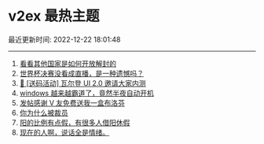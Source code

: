# v2ex 最热主题

最近更新时间: 2022-12-22 18:01:48

--- 
1. [看看其他国家是如何开放解封的](https://www.v2ex.com/t/904028) 
2. [世界杯决赛没看成直播，是一种遗憾吗？](https://www.v2ex.com/t/904053) 
3. [🎁 [送码活动] 瓦尔登 UI 2.0 邀请大家内测](https://www.v2ex.com/t/904060) 
4. [windows 越来越霸道了，竟然半夜自动开机](https://www.v2ex.com/t/904068) 
5. [发帖感谢 V 友免费送我一盒布洛芬](https://www.v2ex.com/t/904082) 
6. [你为什么被裁员](https://www.v2ex.com/t/904066) 
7. [阳的比例有点假，有很多人借阳休假](https://www.v2ex.com/t/904124) 
8. [现在的人啊，说话全是情绪。](https://www.v2ex.com/t/904130) 

